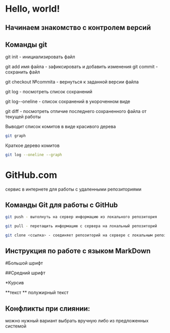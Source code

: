 # Hello, world! #

## Начинаем знакомство с контролем версий

## Команды git



git init - инициализировать файл

git add имя файла - зафиксировать и добавить изменения
git commit - сохранить файл

git checkout №commita - вернуться к заданной версии файла

git log - посмотреть список сохранений

git log--oneline - список сохранений в укороченном виде

git diff - посмотреть отличие последнего сохраненного файла от текущей работы

Выводит список комитов в виде красивого дерева

```sh
git graph 
```

Краткое дерево комитов

```sh
git log --oneline --graph
```

# GitHub.com 
сервис в интернете для работы с удаленными репозиториями

## Команды Git для работы с GitHub

~~~sh
git push - вытолнуть на сервер информацию из локального репозитория
~~~

~~~sh
git pull - перетащить информацию с сервера на локальный репозиторий
~~~

~~~sh
git clone <ссылка> - соединяет репозиторий на сервере с локальным репозиторием
~~~


## Инструкция по работе с языком MarkDown

#Большой шрифт

##Средний шрифт

*Курсив

**текст **  полужирный текст

## Конфликты при слиянии: 
можно нужный вариант выбрать вручную либо из предложенных системой


